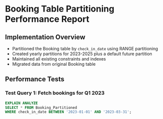 # Booking Table Partitioning Performance Report

## Implementation Overview
- Partitioned the Booking table by `check_in_date` using RANGE partitioning
- Created yearly partitions for 2023-2025 plus a default future partition
- Maintained all existing constraints and indexes
- Migrated data from original Booking table

## Performance Tests

### Test Query 1: Fetch bookings for Q1 2023
```sql
EXPLAIN ANALYZE 
SELECT * FROM Booking_Partitioned 
WHERE check_in_date BETWEEN '2023-01-01' AND '2023-03-31';
